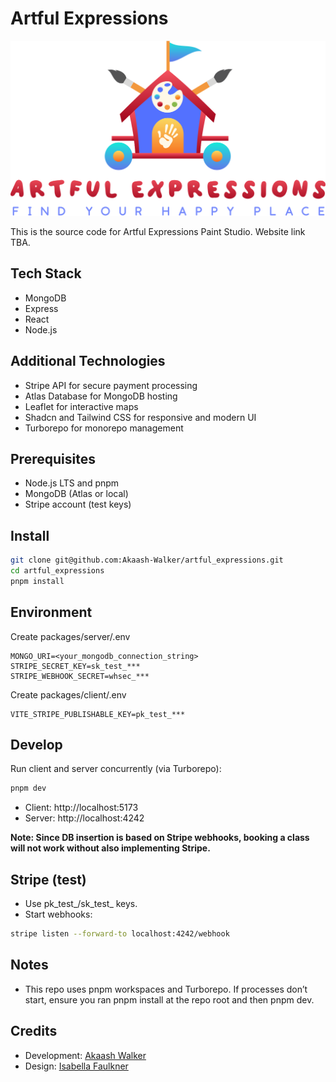 # Artful Expressions

![Artful Expressions Logo](https://raw.githubusercontent.com/Akaash-Walker/artful_expressions/refs/heads/main/packages/client/public/FullLogo_Transparent_NoBuffer.png)

This is the source code for Artful Expressions Paint Studio. Website link TBA.

## Tech Stack
- MongoDB
- Express
- React
- Node.js

## Additional Technologies
- Stripe API for secure payment processing
- Atlas Database for MongoDB hosting
- Leaflet for interactive maps
- Shadcn and Tailwind CSS for responsive and modern UI
- Turborepo for monorepo management

## Prerequisites
- Node.js LTS and pnpm
- MongoDB (Atlas or local)
- Stripe account (test keys)

## Install
```bash
git clone git@github.com:Akaash-Walker/artful_expressions.git
cd artful_expressions
pnpm install
```

## Environment
Create packages/server/.env
```
MONGO_URI=<your_mongodb_connection_string>
STRIPE_SECRET_KEY=sk_test_***
STRIPE_WEBHOOK_SECRET=whsec_***
```
Create packages/client/.env
```
VITE_STRIPE_PUBLISHABLE_KEY=pk_test_***
```

## Develop
Run client and server concurrently (via Turborepo):
```bash
pnpm dev
```
- Client: http://localhost:5173
- Server: http://localhost:4242

**Note: Since DB insertion is based on Stripe webhooks, booking a class will not work without also implementing Stripe.**

## Stripe (test)
- Use pk_test_/sk_test_ keys.
- Start webhooks:
```bash
stripe listen --forward-to localhost:4242/webhook
```

## Notes
- This repo uses pnpm workspaces and Turborepo. If processes don’t start, ensure you ran pnpm install at the repo root and then pnpm dev.

## Credits
- Development: [Akaash Walker](https://www.linkedin.com/in/akaash-walker-1a82821a0)
- Design: [Isabella Faulkner](https://www.linkedin.com/in/isabellafaulkner)

